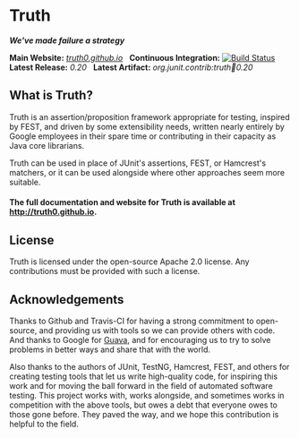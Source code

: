 Truth
=====
***We've made failure a strategy***

**Main Website:** *[truth0.github.io](http://truth0.github.io/)* &nbsp;
**Continuous Integration:** [![Build Status](https://secure.travis-ci.org/truth0/truth.png?branch=master)](https://travis-ci.org/truth0/truth) <br />
**Latest Release:** *0.20* &nbsp; 
**Latest Artifact:** *org.junit.contrib:truth:jar:0.20* <br />

What is Truth?
--------------

Truth is an assertion/proposition framework appropriate for testing, inspired by FEST, and 
driven by some extensibility needs, written nearly entirely by Google employees in their spare
time or contributing in their capacity as Java core librarians.

Truth can be used in place of JUnit's assertions, FEST, or Hamcrest's matchers, or it can be
used alongside where other approaches seem more suitable.

#### The full documentation and website for Truth is available at http://truth0.github.io.

License
----------------

Truth is licensed under the open-source Apache 2.0 license.  Any contributions must
be provided with such a license.  

Acknowledgements
----------------

Thanks to Github and Travis-CI for having a strong commitment to open-source, and 
providing us with tools so we can provide others with code.  And thanks to Google 
for [Guava](http://code.google.com/p/guava-libraries "Guava"), and for encouraging
us to try to solve problems in better ways and  share that with the world.

Also thanks to the authors of JUnit, TestNG, Hamcrest, FEST, and others for creating
testing tools that let us write high-quality code, for inspiring this work and for 
moving the ball forward in the field of automated software testing.  This project
works with, works alongside, and sometimes works in competition with the above
tools, but owes a debt that everyone owes to those gone before.  They paved the 
way, and we hope this contribution is helpful to the field.
